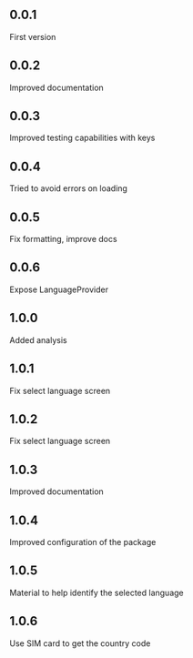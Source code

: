 ## 0.0.1
First version

## 0.0.2
Improved documentation

## 0.0.3
Improved testing capabilities with keys

## 0.0.4
Tried to avoid errors on loading

## 0.0.5
Fix formatting, improve docs

## 0.0.6
Expose LanguageProvider

## 1.0.0
Added analysis

## 1.0.1
Fix select language screen

## 1.0.2
Fix select language screen

## 1.0.3
Improved documentation

## 1.0.4
Improved configuration of the package

## 1.0.5
Material to help identify the selected language

## 1.0.6
Use SIM card to get the country code